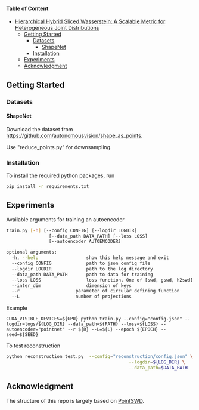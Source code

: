 #### Table of Content

- [Hierarchical Hybrid Sliced Wasserstein: A Scalable Metric for Heterogeneous Joint Distributions](https://arxiv.org/abs/2404.15378)
  - [Getting Started](#getting-started)
    - [Datasets](#datasets)
      - [ShapeNet](#shapenet)
    - [Installation](#installation)
  - [Experiments](#experiments)
  - [Acknowledgment](#acknowledgment)

  

## Getting Started
### Datasets
#### ShapeNet

Download the dataset from https://github.com/autonomousvision/shape_as_points.

Use "reduce_points.py" for downsampling.

### Installation 

To install the required python packages, run
```bash
pip install -r requirements.txt
```

## Experiments
Available arguments for training an autoencoder
```bash
train.py [-h] [--config CONFIG] [--logdir LOGDIR]
                [--data_path DATA_PATH] [--loss LOSS]
                [--autoencoder AUTOENCODER]

optional arguments:
  -h, --help                  show this help message and exit
  --config CONFIG             path to json config file
  --logdir LOGDIR             path to the log directory
  --data_path DATA_PATH       path to data for training
  --loss LOSS                 loss function. One of [swd, gswd, h2swd]
  --inter_dim                 dimension of keys
  --r                     parameter of circular defining function
  --L                     number of projections
```

Example
```
CUDA_VISIBLE_DEVICES=${GPU} python train.py --config="config.json" --logdir=logs/${LOG_DIR} --data_path=${PATH} --loss=${LOSS} --autoencoder="pointnet" --r ${R} --L=${L} --epoch ${EPOCH} --seed=${SEED}
```

To test reconstruction
```bash
python reconstruction_test.py  --config="reconstruction/config.json" \
                                              --logdir=${LOG_DIR} \
                                              --data_path=$DATA_PATH

```


## Acknowledgment
The structure of this repo is largely based on [PointSWD](https://github.com/VinAIResearch/PointSWD).